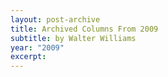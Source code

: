 ```yaml
---
layout: post-archive
title: Archived Columns From 2009
subtitle: by Walter Williams
year: "2009"
excerpt:
---
```


